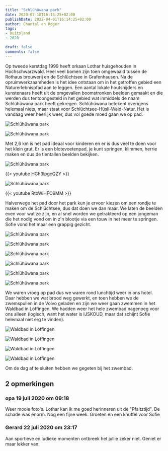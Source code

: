 ```yaml
---
title: "Schlühüwana park"
date: 2020-07-18T16:14:25+02:00
publishDate: 2022-04-01T16:14:25+02:00
author: Chantal en Roger
tags:
- Duitsland
- 2020

draft: false
comments: false
---
```


Op tweede kerstdag 1999 heeft orkaan Lothar huisgehouden in Hochschwarzwald. Heel veel bomen zijn toen omgewaaid tussen de Rothaus brouwerij en de Schlüchtsee in Grafenhausen. Na de opruimwerkzaamheden is het idee ontstaan om in het getroffen gebied een Naturerlebnispfad aan te leggen. Een aantal lokale houtsnijders en kunstenaars heeft uit de omgevallen boomstronken beelden gemaakt en die werden dus tentoongesteld in het gebied wat inmiddels de naam Schlühüwana park heeft gekregen. Schlühüwana betekent overigens helemaal niets, maar staat voor Schlüchtsee-Hüsli-Wald-Natur. Het is vandaag weer heerlijk weer, dus vol goede moed gaan we op pad.

![Schlühüwana park](./images/P1032553.JPG)

![Schlühüwana park](./images/P1032557.JPG)

Met 2,6 km is het pad ideaal voor kinderen en er is dus veel te doen voor het klein grut. Er is een blotevoetenpad, je kunt springen, klimmen, herrie maken en dus de tientallen beelden bekijken.

![Schlühüwana park](./images/IMG_7866.jpg)

{{< youtube HGh3lpgcQZY >}}

![Schlühüwana park](./images/P1032574.JPG)

{{< youtube RtoWiHFO9MM >}}

Halverwege het pad door het park kun je ervoor kiezen om een rondje te maken om de Schlüchtsee, dus dat doen we dan maar. We laten de beelden even voor wat ze zijn, en al snel worden we getrakteerd op een jongeman die het nodig vond om in z'n blootje via een touw in het meer te springen. Sofie vond het maar een grappig gezicht.

![Schlühüwana park](./images/IMG_E7849.JPG)

![Schlühüwana park](./images/P1032610.JPG)

![Schlühüwana park](./images/P1032642.JPG)

![Schlühüwana park](./images/P1032647.JPG)

![Schlühüwana park](./images/P1032665.JPG)

![Schlühüwana park](./images/IMG_7862.JPG)

We waren vroeg op pad dus we waren rond lunchtijd weer in ons hotel. Daar hebben we wat brood weg gewerkt, en toen hebben we de zwemspullen in de Volvo geladen en zijn we weer gaan zwemmen in het Waldbad in Löffingen. We hadden weer het hele zwembad nagenoeg voor ons alleen (logisch, want het water is IJSKOUD, maar dat schijnt Sofie helemaal niet erg te vinden).

![Waldbad in Löffingen](./images/P1090542.JPG)

![Waldbad in Löffingen](./images/P1090553.JPG)

![Waldbad in Löffingen](./images/P1090555.JPG)

![Waldbad in Löffingen](./images/P1090566.JPG)

Om de dag af te sluiten hebben we gegeten bij het zwembad.

## 2 opmerkingen

### opa 19 juli 2020 om 09:18

Weer mooie foto's. Lothar kan ik me goed herinneren uit de "Pfaltztijd".
De schade was enorm.
Nog een fijne week.
Groeten en een knuffel voor Sofie

### Gerard 22 juli 2020 om 23:17

Aan sportieve en ludieke momenten ontbreek het jullie zeker niet. Geniet er maar lekker van.
